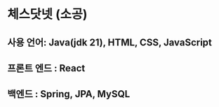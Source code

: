 # 체스닷넷 (소공)
## 사용 언어: Java(jdk 21), HTML, CSS, JavaScript
## 프론트 엔드 : React
## 백엔드 : Spring, JPA, MySQL